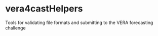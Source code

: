 # vera4castHelpers
Tools for validating file formats and submitting to the VERA forecasting challenge
